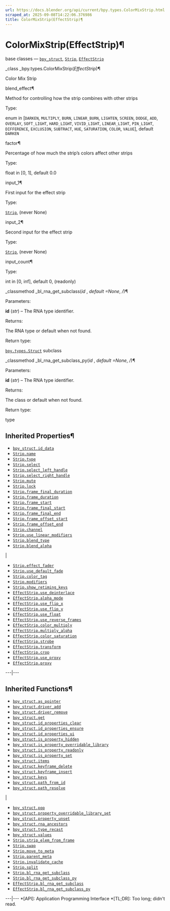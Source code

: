 ```yaml
---
url: https://docs.blender.org/api/current/bpy.types.ColorMixStrip.html
scraped_at: 2025-09-08T14:22:06.376986
title: ColorMixStrip(EffectStrip)¶
---
```


# ColorMixStrip(EffectStrip)¶  
  
base classes — [`bpy_struct`](bpy.types.bpy_struct.html#bpy.types.bpy_struct
"bpy.types.bpy_struct"), [`Strip`](bpy.types.Strip.html#bpy.types.Strip
"bpy.types.Strip"),
[`EffectStrip`](bpy.types.EffectStrip.html#bpy.types.EffectStrip
"bpy.types.EffectStrip")

_class _bpy.types.ColorMixStrip(_EffectStrip_)¶

    

Color Mix Strip

blend_effect¶

    

Method for controlling how the strip combines with other strips

Type:

    

enum in [`DARKEN`, `MULTIPLY`, `BURN`, `LINEAR_BURN`, `LIGHTEN`, `SCREEN`,
`DODGE`, `ADD`, `OVERLAY`, `SOFT_LIGHT`, `HARD_LIGHT`, `VIVID_LIGHT`,
`LINEAR_LIGHT`, `PIN_LIGHT`, `DIFFERENCE`, `EXCLUSION`, `SUBTRACT`, `HUE`,
`SATURATION`, `COLOR`, `VALUE`], default `DARKEN`

factor¶

    

Percentage of how much the strip’s colors affect other strips

Type:

    

float in [0, 1], default 0.0

input_1¶

    

First input for the effect strip

Type:

    

[`Strip`](bpy.types.Strip.html#bpy.types.Strip "bpy.types.Strip"), (never
None)

input_2¶

    

Second input for the effect strip

Type:

    

[`Strip`](bpy.types.Strip.html#bpy.types.Strip "bpy.types.Strip"), (never
None)

input_count¶

    

Type:

    

int in [0, inf], default 0, (readonly)

_classmethod _bl_rna_get_subclass(_id_ , _default =None_, _/_)¶

    

Parameters:

    

**id** (_str_) – The RNA type identifier.

Returns:

    

The RNA type or default when not found.

Return type:

    

[`bpy.types.Struct`](bpy.types.Struct.html#bpy.types.Struct
"bpy.types.Struct") subclass

_classmethod _bl_rna_get_subclass_py(_id_ , _default =None_, _/_)¶

    

Parameters:

    

**id** (_str_) – The RNA type identifier.

Returns:

    

The class or default when not found.

Return type:

    

type

## Inherited Properties¶

  * [`bpy_struct.id_data`](bpy.types.bpy_struct.html#bpy.types.bpy_struct.id_data "bpy.types.bpy_struct.id_data")
  * [`Strip.name`](bpy.types.Strip.html#bpy.types.Strip.name "bpy.types.Strip.name")
  * [`Strip.type`](bpy.types.Strip.html#bpy.types.Strip.type "bpy.types.Strip.type")
  * [`Strip.select`](bpy.types.Strip.html#bpy.types.Strip.select "bpy.types.Strip.select")
  * [`Strip.select_left_handle`](bpy.types.Strip.html#bpy.types.Strip.select_left_handle "bpy.types.Strip.select_left_handle")
  * [`Strip.select_right_handle`](bpy.types.Strip.html#bpy.types.Strip.select_right_handle "bpy.types.Strip.select_right_handle")
  * [`Strip.mute`](bpy.types.Strip.html#bpy.types.Strip.mute "bpy.types.Strip.mute")
  * [`Strip.lock`](bpy.types.Strip.html#bpy.types.Strip.lock "bpy.types.Strip.lock")
  * [`Strip.frame_final_duration`](bpy.types.Strip.html#bpy.types.Strip.frame_final_duration "bpy.types.Strip.frame_final_duration")
  * [`Strip.frame_duration`](bpy.types.Strip.html#bpy.types.Strip.frame_duration "bpy.types.Strip.frame_duration")
  * [`Strip.frame_start`](bpy.types.Strip.html#bpy.types.Strip.frame_start "bpy.types.Strip.frame_start")
  * [`Strip.frame_final_start`](bpy.types.Strip.html#bpy.types.Strip.frame_final_start "bpy.types.Strip.frame_final_start")
  * [`Strip.frame_final_end`](bpy.types.Strip.html#bpy.types.Strip.frame_final_end "bpy.types.Strip.frame_final_end")
  * [`Strip.frame_offset_start`](bpy.types.Strip.html#bpy.types.Strip.frame_offset_start "bpy.types.Strip.frame_offset_start")
  * [`Strip.frame_offset_end`](bpy.types.Strip.html#bpy.types.Strip.frame_offset_end "bpy.types.Strip.frame_offset_end")
  * [`Strip.channel`](bpy.types.Strip.html#bpy.types.Strip.channel "bpy.types.Strip.channel")
  * [`Strip.use_linear_modifiers`](bpy.types.Strip.html#bpy.types.Strip.use_linear_modifiers "bpy.types.Strip.use_linear_modifiers")
  * [`Strip.blend_type`](bpy.types.Strip.html#bpy.types.Strip.blend_type "bpy.types.Strip.blend_type")
  * [`Strip.blend_alpha`](bpy.types.Strip.html#bpy.types.Strip.blend_alpha "bpy.types.Strip.blend_alpha")

|

  * [`Strip.effect_fader`](bpy.types.Strip.html#bpy.types.Strip.effect_fader "bpy.types.Strip.effect_fader")
  * [`Strip.use_default_fade`](bpy.types.Strip.html#bpy.types.Strip.use_default_fade "bpy.types.Strip.use_default_fade")
  * [`Strip.color_tag`](bpy.types.Strip.html#bpy.types.Strip.color_tag "bpy.types.Strip.color_tag")
  * [`Strip.modifiers`](bpy.types.Strip.html#bpy.types.Strip.modifiers "bpy.types.Strip.modifiers")
  * [`Strip.show_retiming_keys`](bpy.types.Strip.html#bpy.types.Strip.show_retiming_keys "bpy.types.Strip.show_retiming_keys")
  * [`EffectStrip.use_deinterlace`](bpy.types.EffectStrip.html#bpy.types.EffectStrip.use_deinterlace "bpy.types.EffectStrip.use_deinterlace")
  * [`EffectStrip.alpha_mode`](bpy.types.EffectStrip.html#bpy.types.EffectStrip.alpha_mode "bpy.types.EffectStrip.alpha_mode")
  * [`EffectStrip.use_flip_x`](bpy.types.EffectStrip.html#bpy.types.EffectStrip.use_flip_x "bpy.types.EffectStrip.use_flip_x")
  * [`EffectStrip.use_flip_y`](bpy.types.EffectStrip.html#bpy.types.EffectStrip.use_flip_y "bpy.types.EffectStrip.use_flip_y")
  * [`EffectStrip.use_float`](bpy.types.EffectStrip.html#bpy.types.EffectStrip.use_float "bpy.types.EffectStrip.use_float")
  * [`EffectStrip.use_reverse_frames`](bpy.types.EffectStrip.html#bpy.types.EffectStrip.use_reverse_frames "bpy.types.EffectStrip.use_reverse_frames")
  * [`EffectStrip.color_multiply`](bpy.types.EffectStrip.html#bpy.types.EffectStrip.color_multiply "bpy.types.EffectStrip.color_multiply")
  * [`EffectStrip.multiply_alpha`](bpy.types.EffectStrip.html#bpy.types.EffectStrip.multiply_alpha "bpy.types.EffectStrip.multiply_alpha")
  * [`EffectStrip.color_saturation`](bpy.types.EffectStrip.html#bpy.types.EffectStrip.color_saturation "bpy.types.EffectStrip.color_saturation")
  * [`EffectStrip.strobe`](bpy.types.EffectStrip.html#bpy.types.EffectStrip.strobe "bpy.types.EffectStrip.strobe")
  * [`EffectStrip.transform`](bpy.types.EffectStrip.html#bpy.types.EffectStrip.transform "bpy.types.EffectStrip.transform")
  * [`EffectStrip.crop`](bpy.types.EffectStrip.html#bpy.types.EffectStrip.crop "bpy.types.EffectStrip.crop")
  * [`EffectStrip.use_proxy`](bpy.types.EffectStrip.html#bpy.types.EffectStrip.use_proxy "bpy.types.EffectStrip.use_proxy")
  * [`EffectStrip.proxy`](bpy.types.EffectStrip.html#bpy.types.EffectStrip.proxy "bpy.types.EffectStrip.proxy")

  
---|---  
  
## Inherited Functions¶

  * [`bpy_struct.as_pointer`](bpy.types.bpy_struct.html#bpy.types.bpy_struct.as_pointer "bpy.types.bpy_struct.as_pointer")
  * [`bpy_struct.driver_add`](bpy.types.bpy_struct.html#bpy.types.bpy_struct.driver_add "bpy.types.bpy_struct.driver_add")
  * [`bpy_struct.driver_remove`](bpy.types.bpy_struct.html#bpy.types.bpy_struct.driver_remove "bpy.types.bpy_struct.driver_remove")
  * [`bpy_struct.get`](bpy.types.bpy_struct.html#bpy.types.bpy_struct.get "bpy.types.bpy_struct.get")
  * [`bpy_struct.id_properties_clear`](bpy.types.bpy_struct.html#bpy.types.bpy_struct.id_properties_clear "bpy.types.bpy_struct.id_properties_clear")
  * [`bpy_struct.id_properties_ensure`](bpy.types.bpy_struct.html#bpy.types.bpy_struct.id_properties_ensure "bpy.types.bpy_struct.id_properties_ensure")
  * [`bpy_struct.id_properties_ui`](bpy.types.bpy_struct.html#bpy.types.bpy_struct.id_properties_ui "bpy.types.bpy_struct.id_properties_ui")
  * [`bpy_struct.is_property_hidden`](bpy.types.bpy_struct.html#bpy.types.bpy_struct.is_property_hidden "bpy.types.bpy_struct.is_property_hidden")
  * [`bpy_struct.is_property_overridable_library`](bpy.types.bpy_struct.html#bpy.types.bpy_struct.is_property_overridable_library "bpy.types.bpy_struct.is_property_overridable_library")
  * [`bpy_struct.is_property_readonly`](bpy.types.bpy_struct.html#bpy.types.bpy_struct.is_property_readonly "bpy.types.bpy_struct.is_property_readonly")
  * [`bpy_struct.is_property_set`](bpy.types.bpy_struct.html#bpy.types.bpy_struct.is_property_set "bpy.types.bpy_struct.is_property_set")
  * [`bpy_struct.items`](bpy.types.bpy_struct.html#bpy.types.bpy_struct.items "bpy.types.bpy_struct.items")
  * [`bpy_struct.keyframe_delete`](bpy.types.bpy_struct.html#bpy.types.bpy_struct.keyframe_delete "bpy.types.bpy_struct.keyframe_delete")
  * [`bpy_struct.keyframe_insert`](bpy.types.bpy_struct.html#bpy.types.bpy_struct.keyframe_insert "bpy.types.bpy_struct.keyframe_insert")
  * [`bpy_struct.keys`](bpy.types.bpy_struct.html#bpy.types.bpy_struct.keys "bpy.types.bpy_struct.keys")
  * [`bpy_struct.path_from_id`](bpy.types.bpy_struct.html#bpy.types.bpy_struct.path_from_id "bpy.types.bpy_struct.path_from_id")
  * [`bpy_struct.path_resolve`](bpy.types.bpy_struct.html#bpy.types.bpy_struct.path_resolve "bpy.types.bpy_struct.path_resolve")

|

  * [`bpy_struct.pop`](bpy.types.bpy_struct.html#bpy.types.bpy_struct.pop "bpy.types.bpy_struct.pop")
  * [`bpy_struct.property_overridable_library_set`](bpy.types.bpy_struct.html#bpy.types.bpy_struct.property_overridable_library_set "bpy.types.bpy_struct.property_overridable_library_set")
  * [`bpy_struct.property_unset`](bpy.types.bpy_struct.html#bpy.types.bpy_struct.property_unset "bpy.types.bpy_struct.property_unset")
  * [`bpy_struct.rna_ancestors`](bpy.types.bpy_struct.html#bpy.types.bpy_struct.rna_ancestors "bpy.types.bpy_struct.rna_ancestors")
  * [`bpy_struct.type_recast`](bpy.types.bpy_struct.html#bpy.types.bpy_struct.type_recast "bpy.types.bpy_struct.type_recast")
  * [`bpy_struct.values`](bpy.types.bpy_struct.html#bpy.types.bpy_struct.values "bpy.types.bpy_struct.values")
  * [`Strip.strip_elem_from_frame`](bpy.types.Strip.html#bpy.types.Strip.strip_elem_from_frame "bpy.types.Strip.strip_elem_from_frame")
  * [`Strip.swap`](bpy.types.Strip.html#bpy.types.Strip.swap "bpy.types.Strip.swap")
  * [`Strip.move_to_meta`](bpy.types.Strip.html#bpy.types.Strip.move_to_meta "bpy.types.Strip.move_to_meta")
  * [`Strip.parent_meta`](bpy.types.Strip.html#bpy.types.Strip.parent_meta "bpy.types.Strip.parent_meta")
  * [`Strip.invalidate_cache`](bpy.types.Strip.html#bpy.types.Strip.invalidate_cache "bpy.types.Strip.invalidate_cache")
  * [`Strip.split`](bpy.types.Strip.html#bpy.types.Strip.split "bpy.types.Strip.split")
  * [`Strip.bl_rna_get_subclass`](bpy.types.Strip.html#bpy.types.Strip.bl_rna_get_subclass "bpy.types.Strip.bl_rna_get_subclass")
  * [`Strip.bl_rna_get_subclass_py`](bpy.types.Strip.html#bpy.types.Strip.bl_rna_get_subclass_py "bpy.types.Strip.bl_rna_get_subclass_py")
  * [`EffectStrip.bl_rna_get_subclass`](bpy.types.EffectStrip.html#bpy.types.EffectStrip.bl_rna_get_subclass "bpy.types.EffectStrip.bl_rna_get_subclass")
  * [`EffectStrip.bl_rna_get_subclass_py`](bpy.types.EffectStrip.html#bpy.types.EffectStrip.bl_rna_get_subclass_py "bpy.types.EffectStrip.bl_rna_get_subclass_py")

  
---|---
  *[API]: Application Programming Interface
  *[TL;DR]: Too long; didn't read.

